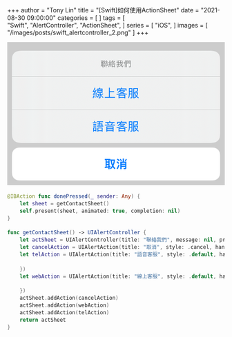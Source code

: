 +++
author = "Tony Lin"
title = "[Swift]如何使用ActionSheet"
date = "2021-08-30 09:00:00"
categories = [
]
tags = [    
  "Swift",
  "AlertController",
  "ActionSheet",
]
series = [
  "iOS",
]
images = [
  "/images/posts/swift_alertcontroller_2.png"
]
+++

<!--more-->

![image](/images/posts/swift_alertcontroller_2.png)

```swift
@IBAction func donePressed(_ sender: Any) {
    let sheet = getContactSheet()
    self.present(sheet, animated: true, completion: nil)
}

func getContactSheet() -> UIAlertController {
    let actSheet = UIAlertController(title: "聯絡我們", message: nil, preferredStyle: .actionSheet)
    let cancelAction = UIAlertAction(title: "取消", style: .cancel, handler: nil)
    let telAction = UIAlertAction(title: "語音客服", style: .default, handler:{ action in
   
    })
    let webAction = UIAlertAction(title: "線上客服", style: .default, handler: { action in
                 
    })
    actSheet.addAction(cancelAction)
    actSheet.addAction(webAction)
    actSheet.addAction(telAction)
    return actSheet
}
```
